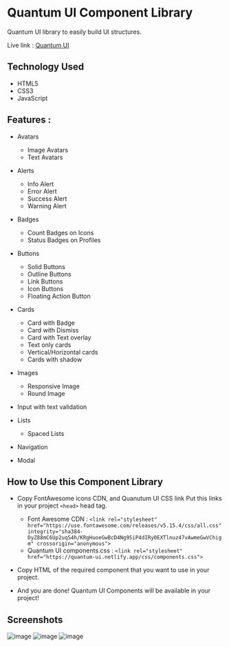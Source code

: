 # Quantum UI Component Library

Quantum UI library to easily build UI structures.

Live link : [Quantum UI](https://quantum-ui.netlify.app)

## Technology Used

-  HTML5
-  CSS3
-  JavaScript

## Features : 

- Avatars
  - Image Avatars
  - Text Avatars
  
- Alerts
  - Info Alert
  - Error Alert
  - Success Alert
  - Warning Alert
  
- Badges
    - Count Badges on Icons
    - Status Badges on Profiles

- Buttons 
  - Solid Buttons
  - Outline Buttons
  - Link Buttons
  - Icon Buttons
  - Floating Action Button

- Cards
  - Card with Badge
  - Card with Dismiss
  - Card with Text overlay
  - Text only cards
  - Vertical/Horizontal cards
  - Cards with shadow

- Images

  - Responsive Image
  - Round Image

- Input with text validation

- Lists

  - Spaced Lists
  
- Navigation

- Modal

## How to Use this Component Library

- Copy FontAwesome icons CDN, and Quanutum UI CSS link Put this links in your project `<head>` head tag.
  - Font Awesome CDN :
`<link rel="stylesheet" href="https://use.fontawesome.com/releases/v5.15.4/css/all.css"
        integrity="sha384-DyZ88mC6Up2uqS4h/KRgHuoeGwBcD4Ng9SiP4dIRy0EXTlnuz47vAwmeGwVChigm" crossorigin="anonymous">`
  - Quantum UI components.css :
`<link rel="stylesheet" 
                    href="https://quantum-ui.netlify.app/css/components.css">`

- Copy HTML of the required component that you want to use in your project.
- And you are done! Quantum UI Components will be available in your project! 

## Screenshots
![image](https://user-images.githubusercontent.com/81930207/154870060-2ef8edf5-7bc4-4a9c-bb7f-eb225538027e.png)
![image](https://user-images.githubusercontent.com/81930207/154870223-445a325b-b9f9-46be-a165-1bd8816d1397.png)
![image](https://user-images.githubusercontent.com/81930207/154870255-b8fa5c59-0cee-4e02-8ada-5edaa8866039.png)




